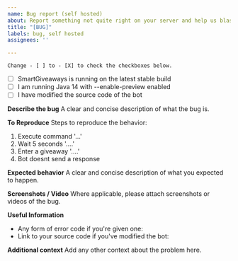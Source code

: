```yaml
---
name: Bug report (self hosted)
about: Report something not quite right on your server and help us blast those bugs
title: "[BUG]"
labels: bug, self hosted
assignees: ''

---
```


`Change - [ ] to - [X] to check the checkboxes below.`
- [ ] SmartGiveaways is running on the latest stable build
- [ ] I am running Java 14 with --enable-preview enabled
- [ ] I have modified the source code of the bot

**Describe the bug**
A clear and concise description of what the bug is.

**To Reproduce**
Steps to reproduce the behavior:
1. Execute command '...'
2. Wait 5 seconds '....'
3. Enter a giveaway '....'
4. Bot doesnt send a response

**Expected behavior**
A clear and concise description of what you expected to happen.

**Screenshots / Video**
Where applicable, please attach screenshots or videos of the bug.


**Useful Information**
 - Any form of error code if you're given one: 
 - Link to your source code if you've modified the bot: 


**Additional context**
Add any other context about the problem here.
